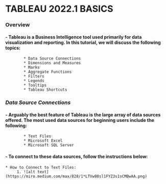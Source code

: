 # TABLEAU 2022.1 BASICS
### Overview
#### - Tableau is a Business Intelligence tool used primarily for data visualization and reporting. In this tutorial, we will discuss the following topics:
            * Data Source Connections
            * Dimensions and Measures
            * Marks
            * Aggregate Functions
            * Filters
            * Legends
            * Tooltips
            * Tableau Shortcuts
### <i>Data Source Connections</i>
#### - Arguably the best feature of Tableau is the large array of data sources offered. The most used data sources for beginning users include the following:
            * Text Files
            * Microsoft Excel
            * Microsoft SQL Server
#### - To connect to these data sources, follow the instructions below:
    * How to Connect to Text Files:
         1. ![alt text](https://miro.medium.com/max/828/1*LTVw88sl1FYZ3s1sCMBwAA.png)

